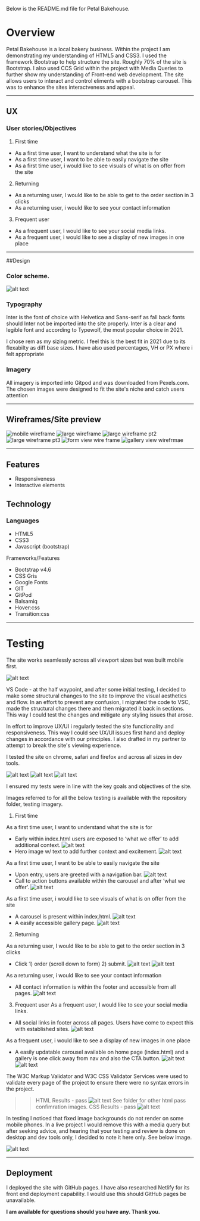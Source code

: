 Below is the README.md file for Petal Bakehouse.

# Overview

Petal Bakehouse is a local bakery business. Within the project I am demonstrating my understanding of HTML5 and CSS3. I used the framework Bootstrap to help structure the site. Roughly 70% of the site is Bootstrap. I also used CCS Grid within the project with Media Queries to further show my understanding of Front-end web development. The site allows users to interact and control eliments with a bootstrap carousel. This was to enhance the sites interactveness and appeal.

---

## UX

### User stories/Objectives

1) First time

- As a first time user, I want to understand what the site is for
- As a first time user, I want to be able to easily navigate the site
- As a first time user, i would like to see visuals of what is on offer from the site

2) Returning

- As a returning user, I would like to be able to get to the order section in 3 clicks
- As a returning user, i would like to see your contact information

3) Frequent user

- As a frequent user, I would like to see your social media links.
- As a frequent user, i would like to see a display of new images in one place

---

##Design

### Color scheme.

![alt text](assets/testing_imagery/color_scheme.png)

### Typography

Inter is the font of choice with Helvetica and Sans-serif as fall back fonts should Inter not be imported into the site properly. Inter is a clear and legible font and according to Typewolf, the most popular choice in 2021.

I chose rem as my sizing metric. I feel this is the best fit in 2021 due to its flexabilty as diff base sizes. I have also used percentages, VH or PX where i felt appropriate

### Imagery

All imagery is imported into Gitpod and was downloaded from Pexels.com. The chosen images were designed to fit the site's niche and catch users attention

---

## Wireframes/Site preview

![mobile wireframe](assets/testing_imagery/highlevel_mobile_wireframes.png) 
![large wireframe](assets/testing_imagery/web_wireframe_pt1.png)
![large wireframe pt2](assets/testing_imagery/web_wireframe_pt2.png) 
![large wireframe pt3](assets/testing_imagery/web_wireframe_pt3.png) 
![form view wire frame](assets/testing_imagery/form_view.png) 
![gallery view wirefrmae](assets/testing_imagery/gallery_view.png)


---


## Features

- Responsiveness
- Interactive elements

## Technology

### Languages

- HTML5
- CSS3
- Javascript (bootstrap)

Frameworks/Features

- Bootstrap v4.6
- CSS Gris
- Google Fonts
- GIT
- GitPod
- Balsamiq
- Hover:css
- Transition:css

---

# Testing

The site works seamlessly across all viewport sizes but was built mobile first.

![alt text](assets/testing_imagery/phone_size_2.png) 

VS Code - at the half waypoint, and after some initial testing, I decided to make some structural changes to the site to improve the visual aesthetics and flow. In an effort to prevent any confusion, I migrated the code to VSC, made the structural changes there and then migrated it back in sections. This way I could test the changes and mitigate any styling issues that arose.

In effort to improve UX/UI i regularly tested the site functionality and responsiveness. This way I could see UX/UI issues first hand and deploy changes in accordance with our principles. I also drafted in my partner to attempt to break the site's viewing experience.

I tested the site on chrome, safari and firefox and across all sizes in dev tools.

![alt text](assets/testing_imagery/phone_size_2.png) 
![alt text](assets/testing_imagery/fire_fox_testing.png)
![alt text](assets/testing_imagery/dev_tools_testing.png)  

I ensured my tests were in line with the key goals and objectives of the site.

Images referred to for all the below testing is available with the repository folder, testing imagery.

1) First time

As a first time user, I want to understand what the site is for
- Early within index.html users are exposed to ‘what we offer’ to add additional context.
![alt text](assets/testing_imagery/call_to_action.png) 
- Hero image w/ text to add further context and excitement.
![alt text](assets/testing_imagery/hero_img.png) 

As a first time user, I want to be able to easily navigate the site

- Upon entry, users are greeted with a navigation bar.
![alt text](assets/testing_imagery/nav.png) 
- Call to action buttons available within the carousel and after ‘what we offer’.
![alt text](assets/testing_imagery/call_to_action.png) 

As a first time user, i would like to see visuals of what is on offer from the site

- A carousel is present within index.html.
![alt text](assets/testing_imagery/carousel_img.png) 
- A easily accessible gallery page.
![alt text](assets/testing_imagery/gallery.png) 

2) Returning

As a returning user, I would like to be able to get to the order section in 3 clicks

- Click 1) order (scroll down to form) 2) submit.
![alt text](assets/testing_imagery/form_one.png)
![alt text](assets/testing_imagery/form_two.png)

As a returning user, i would like to see your contact information

- All contact information is within the footer and accessible from all pages.
![alt text](assets/testing_imagery/footer.png) 


3) Frequent user
As a frequent user, I would like to see your social media links.

- All social links in footer across all pages. Users have come to expect this with established sites.
![alt text](assets/testing_imagery/footer.png)

As a frequent user, i would like to see a display of new images in one place

- A easily updatable carousel available on home page (index.html) and a gallery is one click away from nav and also the CTA button.
![alt text](assets/testing_imagery/carousel_img.png)
![alt text](assets/testing_imagery/gallery.png) 


The W3C Markup Validator and W3C CSS Validator Services were used to validate every page of the project to ensure there were no syntax errors in the project.

>> HTML Results - pass
![alt text](assets/testing_imagery/index.html_validator_pass.png) 
See folder for other html pass confimration images.
>> CSS Results - pass
![alt text](assets/testing_imagery/css_validator_2.png)

In testing I noticed that fixed image backgrounds do not render on some mobile phones. In a live project I would remove this with a media query but after seeking advice, and hearing that your testing and review is done on desktop and dev tools only, I decided to note it here only. See below image.

![alt text](assets/testing_imagery/fixed_img_bug.jpg)

---

## Deployment

I deployed the site with GitHub pages. I have also researched Netlify for its front end deployment capability. I would use this should GitHub pages be unavailable.

**I am available for questions should you have any. Thank you.**